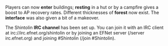 Players can now <b>enter</b> buildings; <b>resting</b> in a hut or by a campfire gives a boost to AP recovery rates. Different thicknesses of <b>forest</b> now exist. The <b>interface</b> was also given a bit of a makeover.

The Shintolin <b>IRC channel</b> has been set up. You can join it with an IRC client at irc://irc.efnet.org/shintolin or by joining an EFNet server (/server irc.efnet.org) and joining #Shintolin (/join #Shintolin).
